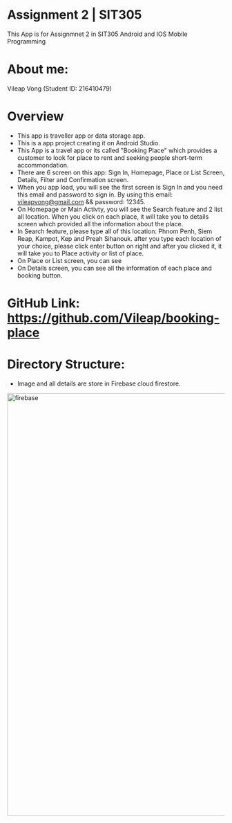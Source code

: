 # Assignment 2 | SIT305

This App is for Assignmnet 2 in SIT305 Android and IOS Mobile Programming

# About me: 
  Vileap Vong (Student ID: 216410479) 
  
# Overview
 - This app is traveller app or data storage app.
 -  This is a app project creating it on Android Studio. 
 - This App is a travel app or its called "Booking Place" which provides a customer to look for place to rent and seeking people short-term accommondation.
 - There are 6 screen on this app: Sign In, Homepage, Place or List Screen, Details, Filter and Confirmation screen.
 - When you app load, you will see the first screen is Sign In and you need this email and password to sign in. By using this email: vileapvong@gmail.com && password: 12345.
 - On Homepage or Main Activty, you will see the Search feature and 2 list all location. When you click on each place, it will take you to details screen which provided all the information about the place.
 - In Search feature, please type all of this location: Phnom Penh, Siem Reap, Kampot, Kep and Preah Sihanouk. after you type each location of your choice, please click enter button on right and after you clicked it, it will take you to Place activity or list of place.
 - On Place or List screen, you can see 
 - On Details screen, you can see all the information of each place and booking button.
 
 
 # GitHub Link: https://github.com/Vileap/booking-place
 
 # Directory Structure:
 - Image and all details are store in Firebase cloud firestore.
  <img width="977" alt="firebase" src="https://user-images.githubusercontent.com/55390236/83537048-3f6e0c00-a51e-11ea-9710-27a350859ede.png">
  
  
